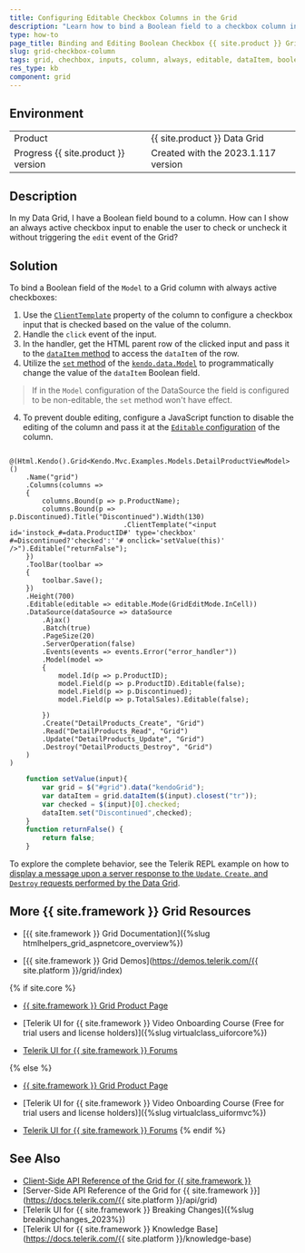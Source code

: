 ```yaml
---
title: Configuring Editable Checkbox Columns in the Grid
description: "Learn how to bind a Boolean field to a checkbox column in the {{ site.product }} Data Grid component."
type: how-to
page_title: Binding and Editing Boolean Checkbox {{ site.product }} Grid Columns
slug: grid-checkbox-column
tags: grid, chechbox, inputs, column, always, editable, dataItem, boolean, row
res_type: kb
component: grid
---
```


## Environment

<table>
 <tr>
  <td>Product</td>
  <td>{{ site.product }} Data Grid</td>
 </tr>
 <tr>
  <td>Progress {{ site.product }} version</td>
  <td>Created with the 2023.1.117 version</td>
 </tr>
</table>

## Description

In my Data Grid, I have a Boolean field bound to a column. How can I show an always active checkbox input to enable the user to check or uncheck it without triggering the `edit` event of the Grid?

## Solution

To bind a Boolean field of the `Model` to a Grid column with always active checkboxes:

1. Use the [`ClientTemplate`](https://docs.telerik.com/aspnet-core/api/kendo.mvc.ui.fluent/gridboundcolumnbuilder#clienttemplatesystemstring) property of the column to configure a checkbox input that is checked based on the value of the column.
2. Handle the `click` event of the input.
3. In the handler, get the HTML parent row of the clicked input and pass it to the [`dataItem` method](https://docs.telerik.com/kendo-ui/api/javascript/ui/grid/methods/dataitem) to access the `dataItem` of the row.
3. Utilize the [`set` method](https://docs.telerik.com/kendo-ui/api/javascript/data/model/methods/set) of the [`kendo.data.Model`](https://docs.telerik.com/kendo-ui/api/javascript/data/model) to programmatically change the value of the `dataItem` Boolean field.

  > If in the `Model` configuration of the DataSource the field is configured to be non-editable, the `set` method won't have effect.

4. To prevent double editing, configure a JavaScript function to disable the editing of the column and pass it at the [`Editable` configuration](https://docs.telerik.com/aspnet-core/api/kendo.mvc.ui.fluent/gridboundcolumnbuilder#editablesystemstring) of the column.


```HtmlHelper
    @(Html.Kendo().Grid<Kendo.Mvc.Examples.Models.DetailProductViewModel>()
    .Name("grid")
    .Columns(columns =>
    {
        columns.Bound(p => p.ProductName);
        columns.Bound(p => p.Discontinued).Title("Discontinued").Width(130)
                            .ClientTemplate("<input id='instock_#=data.ProductID#' type='checkbox' #=Discontinued?'checked':''# onclick='setValue(this)' />").Editable("returnFalse");
    })
    .ToolBar(toolbar =>
    {
        toolbar.Save();
    })
    .Height(700)
    .Editable(editable => editable.Mode(GridEditMode.InCell))
    .DataSource(dataSource => dataSource
        .Ajax()
        .Batch(true)
        .PageSize(20)
        .ServerOperation(false)
        .Events(events => events.Error("error_handler"))
        .Model(model =>
        {
            model.Id(p => p.ProductID);
            model.Field(p => p.ProductID).Editable(false);
            model.Field(p => p.Discontinued);
            model.Field(p => p.TotalSales).Editable(false);

        })
        .Create("DetailProducts_Create", "Grid")
        .Read("DetailProducts_Read", "Grid")
        .Update("DetailProducts_Update", "Grid")
        .Destroy("DetailProducts_Destroy", "Grid")
    )
)
```
```JavaScript
    function setValue(input){
        var grid = $("#grid").data("kendoGrid");
        var dataItem = grid.dataItem($(input).closest("tr"));
        var checked = $(input)[0].checked;
        dataItem.set("Discontinued",checked);
    }
    function returnFalse() {
        return false;
    }
```

To explore the complete behavior, see the Telerik REPL example on how to [display a message upon a server response to the `Update`, `Create`, and `Destroy` requests performed by the Data Grid](https://netcorerepl.telerik.com/QduQkAlP18HPzzFR26).

## More {{ site.framework }} Grid Resources

* [{{ site.framework }} Grid Documentation]({%slug htmlhelpers_grid_aspnetcore_overview%})

* [{{ site.framework }} Grid Demos](https://demos.telerik.com/{{ site.platform }}/grid/index)

{% if site.core %}
* [{{ site.framework }} Grid Product Page](https://www.telerik.com/aspnet-core-ui/grid)

* [Telerik UI for {{ site.framework }} Video Onboarding Course (Free for trial users and license holders)]({%slug virtualclass_uiforcore%})

* [Telerik UI for {{ site.framework }} Forums](https://www.telerik.com/forums/aspnet-core-ui)

{% else %}
* [{{ site.framework }} Grid Product Page](https://www.telerik.com/aspnet-mvc/grid)

* [Telerik UI for {{ site.framework }} Video Onboarding Course (Free for trial users and license holders)]({%slug virtualclass_uiformvc%})

* [Telerik UI for {{ site.framework }} Forums](https://www.telerik.com/forums/aspnet-mvc)
{% endif %}

## See Also

* [Client-Side API Reference of the Grid for {{ site.framework }}](https://docs.telerik.com/kendo-ui/api/javascript/ui/grid)
* [Server-Side API Reference of the Grid for {{ site.framework }}](https://docs.telerik.com/{{ site.platform }}/api/grid)
* [Telerik UI for {{ site.framework }} Breaking Changes]({%slug breakingchanges_2023%})
* [Telerik UI for {{ site.framework }} Knowledge Base](https://docs.telerik.com/{{ site.platform }}/knowledge-base)
